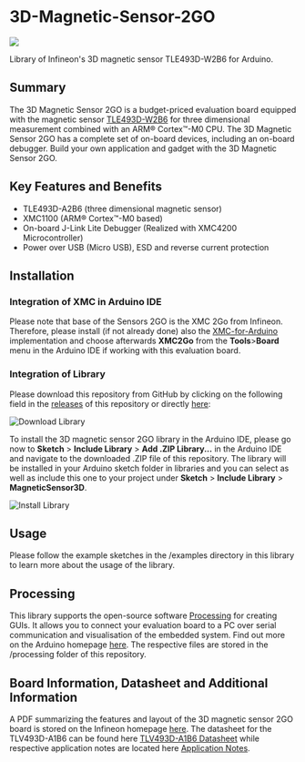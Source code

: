 # 3D-Magnetic-Sensor-2GO
<img src="https://github.com/Infineon/Assets/blob/master/Pictures/3D%20Magnetic%20Sensor%202Go.jpg">

Library of Infineon's 3D magnetic sensor TLE493D-W2B6 for Arduino.

## Summary
The 3D Magnetic Sensor 2GO is a budget-priced evaluation board equipped with the magnetic sensor [TLE493D-W2B6](https://www.infineon.com/cms/en/product/sensor/magnetic-position-sensor/3d-magnetic-sensor/tle493d-w2b6-a0/) for three dimensional measurement combined with an ARM® Cortex™-M0 CPU. The 3D Magnetic Sensor 2GO has a complete set of on-board devices, including an on-board debugger. Build your own application and gadget with the 3D Magnetic Sensor 2GO.

## Key Features and Benefits
* TLE493D-A2B6 (three dimensional magnetic sensor)
* XMC1100 (ARM® Cortex™-M0 based)
* On-board J-Link Lite Debugger (Realized with XMC4200 Microcontroller)
* Power over USB (Micro USB), ESD and reverse current protection

## Installation
### Integration of XMC in Arduino IDE
Please note that base of the Sensors 2GO is the XMC 2Go from Infineon. Therefore, please install (if not already done) also the [XMC-for-Arduino](https://github.com/Infineon/XMC-for-Arduino) implementation and choose afterwards **XMC2Go** from the **Tools**>**Board** menu in the Arduino IDE if working with this evaluation board.

### Integration of Library
Please download this repository from GitHub by clicking on the following field in the [releases](https://github.com/Infineon/TLE493D-W2B6-3DMagnetic-Sensor/releases) of this repository or directly [here](//TODO):

![Download Library](https://raw.githubusercontent.com/infineon/assets/master/Pictures/DL_3DMag_Rel.png)

To install the 3D magnetic sensor 2GO library in the Arduino IDE, please go now to **Sketch** > **Include Library** > **Add .ZIP Library...** in the Arduino IDE and navigate to the downloaded .ZIP file of this repository. The library will be installed in your Arduino sketch folder in libraries and you can select as well as include this one to your project under **Sketch** > **Include Library** > **MagneticSensor3D**.

![Install Library](https://raw.githubusercontent.com/infineon/assets/master/Pictures/Library_Install_ZIP.png)

## Usage
Please follow the example sketches in the /examples directory in this library to learn more about the usage of the library.

## Processing
This library supports the open-source software [Processing](https://processing.org/) for creating GUIs. It allows you to connect your evaluation board to a PC over serial communication and visualisation of the embedded system. Find out more on the Arduino homepage [here](http://playground.arduino.cc/Interfacing/Processing). The respective files are stored in the /processing folder of this repository.

## Board Information, Datasheet and Additional Information
A PDF summarizing the features and layout of the 3D magnetic sensor 2GO board is stored on the Infineon homepage [here](https://www.infineon.com/dgdl/Infineon-3D%20Magnetic%20Sensor-PB-v03_00-EN.pdf?fileId=5546d46261d5e6820161e7571b2b3dd0).
The datasheet for the TLV493D-A1B6 can be found here [TLV493D-A1B6 Datasheet](https://www.infineon.com/dgdl/Infineon-Infineon-TLE493D-W2B6%20A0-A3%203D%20Magnetic%20Sensor-DS-v01_00-EN.pdf?fileId=5546d46261764359016189ec158943a4) while respective application notes are located here [Application Notes](https://www.infineon.com/cms/en/product/sensor/magnetic-position-sensor/3d-magnetic-sensor/tle493d-w2b6-a0/#!documents).
